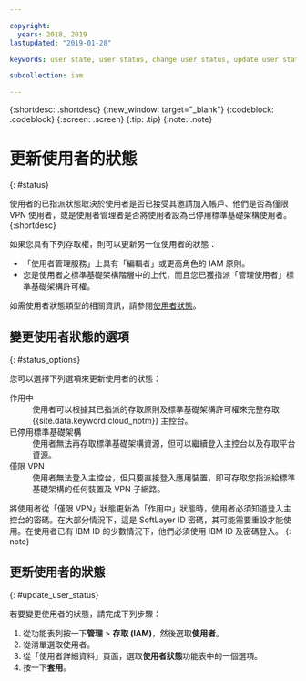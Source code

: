 ```yaml
---

copyright:
  years: 2018, 2019
lastupdated: "2019-01-28"

keywords: user state, user status, change user status, update user status

subcollection: iam

---
```



{:shortdesc: .shortdesc}
{:new_window: target="_blank"}
{:codeblock: .codeblock}
{:screen: .screen}
{:tip: .tip}
{:note: .note}

# 更新使用者的狀態
{: #status}

使用者的已指派狀態取決於使用者是否已接受其邀請加入帳戶、他們是否為僅限 VPN 使用者，或是使用者管理者是否將使用者設為已停用標準基礎架構使用者。
{:shortdesc}

如果您具有下列存取權，則可以更新另一位使用者的狀態：

  * 「使用者管理服務」上具有「編輯者」或更高角色的 IAM 原則。
  * 您是使用者之標準基礎架構階層中的上代，而且您已獲指派「管理使用者」標準基礎架構許可權。

如需使用者狀態類型的相關資訊，請參閱[使用者狀態](/docs/iam?topic=iam-user_status#user_status)。

## 變更使用者狀態的選項
{: #status_options}

您可以選擇下列選項來更新使用者的狀態：

<dl>
<dt>作用中</dt>
<dd>使用者可以根據其已指派的存取原則及標準基礎架構許可權來完整存取 {{site.data.keyword.cloud_notm}} 主控台。</dd>
<dt>已停用標準基礎架構</dt>
<dd>使用者無法再存取標準基礎架構資源，但可以繼續登入主控台以及存取平台資源。</dd>
<dt>僅限 VPN</dt>
<dd>使用者無法登入主控台，但只要直接登入應用裝置，即可存取您指派給標準基礎架構的任何裝置及 VPN 子網路。</dd>
</dl>

將使用者從「僅限 VPN」狀態更新為「作用中」狀態時，使用者必須知道登入主控台的密碼。在大部分情況下，這是 SoftLayer ID 密碼，其可能需要重設才能使用。在使用者已有 IBM ID 的少數情況下，他們必須使用 IBM ID 及密碼登入。
{: note}

## 更新使用者的狀態
{: #update_user_status}

若要變更使用者的狀態，請完成下列步驟：

1. 從功能表列按一下**管理** &gt; **存取 (IAM)**，然後選取**使用者**。
2. 從清單選取使用者。
3. 從「使用者詳細資料」頁面，選取**使用者狀態**功能表中的一個選項。  
4. 按一下**套用**。
